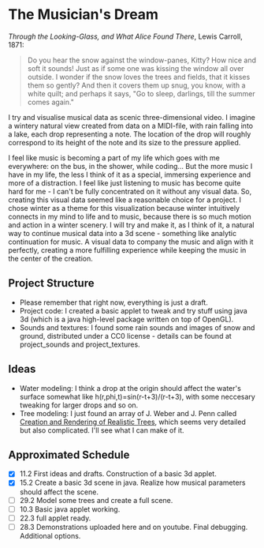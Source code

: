 # The Musician's Dream
 _Through the Looking-Glass, and What Alice Found There_, Lewis Carroll, 1871:
>Do you hear the snow against the window-panes, Kitty? How nice and soft it sounds! Just as if some one was kissing the window all over outside. I wonder if the snow loves the trees and fields, that it kisses them so gently? And then it covers them up snug, you know, with a white quilt; and perhaps it says, "Go to sleep, darlings, till the summer comes again."

I try and visualise musical data as scenic three-dimensional video. I imagine a wintery natural view created from data on a MIDI-file, with rain falling into a lake, each drop representing a note. The location of the drop will roughly correspond to its height of the note and its size to the pressure applied.

I feel like music is becoming a part of my life which goes with me everywhere: on the bus, in the shower, while coding... But the more music I have in my life, the less I think of it as a special, immersing experience and more of a distraction.
I feel like just listening to music has become quite hard for me - I can't be fully concentrated on it without any visual data.
So, creating this visual data seemed like a reasonable choice for a project. I chose winter as a theme for this visualization because winter intuitively connects in my mind to life and to music, because there is so much motion and action in a winter scenery.
I will try and make it, as I think of it, a natural way to continue musical data into a 3d scene - something like analytic continuation for music. A visual data to company the music and align with it perfectly, creating a more fulfilling experience while keeping the music in the center of the creation.

## Project Structure
- Please remember that right now, everything is just a draft.
- Project code: I created a basic applet to tweak and try stuff using java 3d (which is a java high-level package written on top of OpenGL).
- Sounds and textures: I found some rain sounds and images of snow and ground, distributed under a CC0 license - details can be found at project_sounds and project_textures.

## Ideas
- Water modeling: I think a drop at the origin should affect the water's surface somewhat like h(r,phi,t)=sin(r-t+3)/(r-t+3), with some neccesary tweaking for larger drops and so on.
- Tree modeling: I just found an array of J. Weber and J. Penn called [Creation and Rendering of Realistic Trees](https://www.cs.duke.edu/courses/fall02/cps124/resources/p119-weber.pdf), which seems very detailed but also complicated. I'll see what I can make of it.

## Approximated Schedule
- [x] 11.2 First ideas and drafts. Construction of a basic 3d applet.
- [x] 15.2 Create a basic 3d scene in java. Realize how musical parameters should affect the scene.
- [ ] 29.2 Model some trees and create a full scene.
- [ ] 10.3 Basic java applet working.
- [ ] 22.3 full applet ready.
- [ ] 28.3 Demonstrations uploaded here and on youtube. Final debugging. Additional options.
